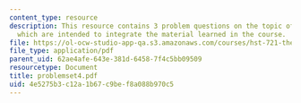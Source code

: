 ```yaml
---
content_type: resource
description: This resource contains 3 problem questions on the topic of efferent control
  which are intended to integrate the material learned in the course.
file: https://ol-ocw-studio-app-qa.s3.amazonaws.com/courses/hst-721-the-peripheral-auditory-system-fall-2005/4e5275b3c12a1b67c9bef8a088b970c5_problemset4.pdf
file_type: application/pdf
parent_uid: 62ae4afe-643e-381d-6458-7f4c5bb09509
resourcetype: Document
title: problemset4.pdf
uid: 4e5275b3-c12a-1b67-c9be-f8a088b970c5
---
```

